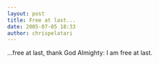 ```yaml
---
layout: post
title: Free at last...
date: 2005-07-05 18:33
author: chrispelatari
---
```


<p>...free at last, thank God Almighty: I am free at last.</p>
